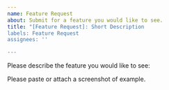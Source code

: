 ```yaml
---
name: Feature Request
about: Submit for a feature you would like to see.
title: "[Feature Request]: Short Description
labels: Feature Request
assignees: ''

---
```


Please describe the feature you would like to see:

Please paste or attach a screenshot of example.
